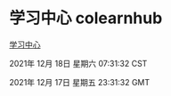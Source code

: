 # 学习中心 colearnhub
[学习中心](http://59.174.25.102:56308/colearnhub/)

2021年 12月 18日 星期六 07:31:32 CST

2021年 12月 17日 星期五 23:31:32 GMT
